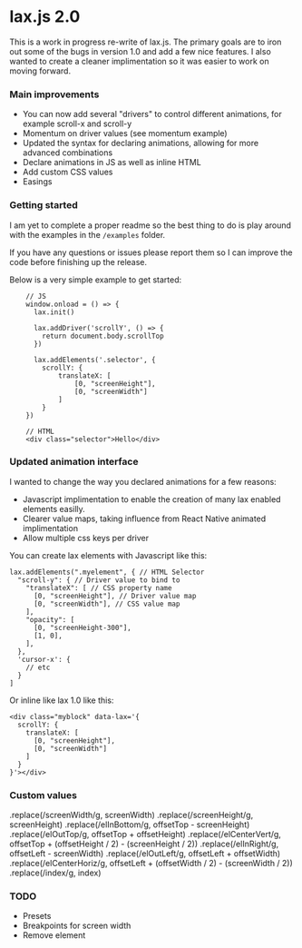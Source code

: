 # lax.js 2.0
This is a work in progress re-write of lax.js. The primary goals are to iron out some of the bugs in version 1.0 and add a few nice features. I also wanted to create a cleaner implimentation so it was easier to work on moving forward.

### Main improvements
- You can now add several "drivers" to control different animations, for example scroll-x and scroll-y
- Momentum on driver values (see momentum example)
- Updated the syntax for declaring animations, allowing for more advanced combinations
- Declare animations in JS as well as inline HTML
- Add custom CSS values
- Easings 

### Getting started
I am yet to complete a proper readme so the best thing to do is play around with the examples in the `/examples` folder.

If you have any questions or issues please report them so I can improve the code before finishing up the release.

Below is a very simple example to get started:
```
    // JS
    window.onload = () => {
      lax.init()

      lax.addDriver('scrollY', () => {
        return document.body.scrollTop
      })
      
      lax.addElements('.selector', {
        scrollY: {
            translateX: [
                [0, "screenHeight"],
                [0, "screenWidth"]
            ]
        }
    })
    
    // HTML
    <div class="selector">Hello</div>
```

### Updated animation interface
I wanted to change the way you declared animations for a few reasons:
- Javascript implimentation to enable the creation of many lax enabled elements easilly.
- Clearer value maps, taking influence from React Native animated implimentation
- Allow multiple css keys per driver

You can create lax elements with Javascript like this:
```
lax.addElements(".myelement", { // HTML Selector
  "scroll-y": { // Driver value to bind to 
    "translateX": [ // CSS property name
      [0, "screenHeight"], // Driver value map
      [0, "screenWidth"], // CSS value map
    ],
    "opacity": [ 
      [0, "screenHeight-300"],
      [1, 0],
    ],
  },
  'cursor-x': {
    // etc
  }
]
```

Or inline like lax 1.0 like this:
```
<div class="myblock" data-lax='{ 
  scrollY: {
    translateX: [
      [0, "screenHeight"],
      [0, "screenWidth"]
    ]
  }
}'></div>

```

### Custom values
.replace(/screenWidth/g, screenWidth)
.replace(/screenHeight/g, screenHeight)
.replace(/elInBottom/g, offsetTop - screenHeight)
.replace(/elOutTop/g, offsetTop + offsetHeight)
.replace(/elCenterVert/g, offsetTop + (offsetHeight / 2) - (screenHeight / 2))
.replace(/elInRight/g, offsetLeft - screenWidth)
.replace(/elOutLeft/g, offsetLeft + offsetWidth)
.replace(/elCenterHoriz/g, offsetLeft + (offsetWidth / 2) - (screenWidth / 2))
.replace(/index/g, index)

### TODO
- Presets
- Breakpoints for screen width
- Remove element 
